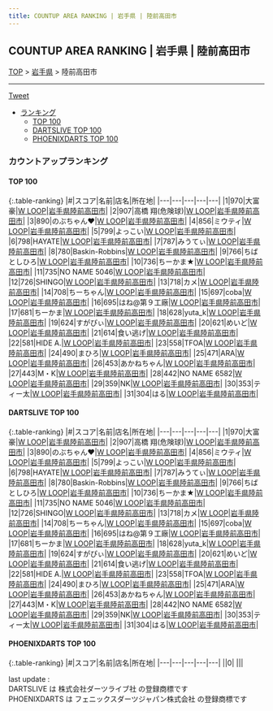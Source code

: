 ```yaml
---
title: COUNTUP AREA RANKING | 岩手県 | 陸前高田市
---
```

## COUNTUP AREA RANKING | 岩手県 | 陸前高田市

[TOP](/darts/rank/) > [岩手県](/darts/rank/岩手県/) > 陸前高田市

___

<a href="https://twitter.com/share?ref_src=twsrc%5Etfw" data-text="COUNTUP AREA RANKING | 岩手県陸前高田市" class="twitter-share-button" data-hashtags="DARTSLIVE,PHOENIXDARTS,darts,ダーツ" data-show-count="false">Tweet</a>

* [ランキング](#カウントアップランキング)
    * [TOP 100](#top-100)
    * [DARTSLIVE TOP 100](#dartslive-top-100)
    * [PHOENIXDARTS TOP 100](#phoenixdarts-top-100)

### カウントアップランキング

#### TOP 100



{:.table-ranking}
|#|スコア|名前|店名|所在地|
|---|---|---|---|---|
|1|970|<span class="rank-name-dl">大富 豪</span>|<a href="https://search.dartslive.com/jp/shop/9b3886d2ef2fa5150d9b047a20a7ba1e">W LOOP</a>|<a href="/darts/rank/岩手県/陸前高田市">岩手県陸前高田市</a>|
|2|907|<span class="rank-name-dl">高橋 翔(危険球)</span>|<a href="https://search.dartslive.com/jp/shop/9b3886d2ef2fa5150d9b047a20a7ba1e">W LOOP</a>|<a href="/darts/rank/岩手県/陸前高田市">岩手県陸前高田市</a>|
|3|890|<span class="rank-name-dl">のぶちゃん❤️</span>|<a href="https://search.dartslive.com/jp/shop/9b3886d2ef2fa5150d9b047a20a7ba1e">W LOOP</a>|<a href="/darts/rank/岩手県/陸前高田市">岩手県陸前高田市</a>|
|4|856|<span class="rank-name-dl">ミウティ</span>|<a href="https://search.dartslive.com/jp/shop/9b3886d2ef2fa5150d9b047a20a7ba1e">W LOOP</a>|<a href="/darts/rank/岩手県/陸前高田市">岩手県陸前高田市</a>|
|5|799|<span class="rank-name-dl">よっこい</span>|<a href="https://search.dartslive.com/jp/shop/9b3886d2ef2fa5150d9b047a20a7ba1e">W LOOP</a>|<a href="/darts/rank/岩手県/陸前高田市">岩手県陸前高田市</a>|
|6|798|<span class="rank-name-dl">HAYATE</span>|<a href="https://search.dartslive.com/jp/shop/9b3886d2ef2fa5150d9b047a20a7ba1e">W LOOP</a>|<a href="/darts/rank/岩手県/陸前高田市">岩手県陸前高田市</a>|
|7|787|<span class="rank-name-dl">みうてぃ</span>|<a href="https://search.dartslive.com/jp/shop/9b3886d2ef2fa5150d9b047a20a7ba1e">W LOOP</a>|<a href="/darts/rank/岩手県/陸前高田市">岩手県陸前高田市</a>|
|8|780|<span class="rank-name-dl">Baskin-Robbins</span>|<a href="https://search.dartslive.com/jp/shop/9b3886d2ef2fa5150d9b047a20a7ba1e">W LOOP</a>|<a href="/darts/rank/岩手県/陸前高田市">岩手県陸前高田市</a>|
|9|766|<span class="rank-name-dl">ちばとしひろ</span>|<a href="https://search.dartslive.com/jp/shop/9b3886d2ef2fa5150d9b047a20a7ba1e">W LOOP</a>|<a href="/darts/rank/岩手県/陸前高田市">岩手県陸前高田市</a>|
|10|736|<span class="rank-name-dl">ちーかま★</span>|<a href="https://search.dartslive.com/jp/shop/9b3886d2ef2fa5150d9b047a20a7ba1e">W LOOP</a>|<a href="/darts/rank/岩手県/陸前高田市">岩手県陸前高田市</a>|
|11|735|<span class="rank-name-dl">NO NAME 5046</span>|<a href="https://search.dartslive.com/jp/shop/9b3886d2ef2fa5150d9b047a20a7ba1e">W LOOP</a>|<a href="/darts/rank/岩手県/陸前高田市">岩手県陸前高田市</a>|
|12|726|<span class="rank-name-dl">SHINGO</span>|<a href="https://search.dartslive.com/jp/shop/9b3886d2ef2fa5150d9b047a20a7ba1e">W LOOP</a>|<a href="/darts/rank/岩手県/陸前高田市">岩手県陸前高田市</a>|
|13|718|<span class="rank-name-dl">カメ</span>|<a href="https://search.dartslive.com/jp/shop/9b3886d2ef2fa5150d9b047a20a7ba1e">W LOOP</a>|<a href="/darts/rank/岩手県/陸前高田市">岩手県陸前高田市</a>|
|14|708|<span class="rank-name-dl">ちーちゃん</span>|<a href="https://search.dartslive.com/jp/shop/9b3886d2ef2fa5150d9b047a20a7ba1e">W LOOP</a>|<a href="/darts/rank/岩手県/陸前高田市">岩手県陸前高田市</a>|
|15|697|<span class="rank-name-dl">coba</span>|<a href="https://search.dartslive.com/jp/shop/9b3886d2ef2fa5150d9b047a20a7ba1e">W LOOP</a>|<a href="/darts/rank/岩手県/陸前高田市">岩手県陸前高田市</a>|
|16|695|<span class="rank-name-dl">はね@第９工廠</span>|<a href="https://search.dartslive.com/jp/shop/9b3886d2ef2fa5150d9b047a20a7ba1e">W LOOP</a>|<a href="/darts/rank/岩手県/陸前高田市">岩手県陸前高田市</a>|
|17|681|<span class="rank-name-dl">ちーかま</span>|<a href="https://search.dartslive.com/jp/shop/9b3886d2ef2fa5150d9b047a20a7ba1e">W LOOP</a>|<a href="/darts/rank/岩手県/陸前高田市">岩手県陸前高田市</a>|
|18|628|<span class="rank-name-dl">yuta_k</span>|<a href="https://search.dartslive.com/jp/shop/9b3886d2ef2fa5150d9b047a20a7ba1e">W LOOP</a>|<a href="/darts/rank/岩手県/陸前高田市">岩手県陸前高田市</a>|
|19|624|<span class="rank-name-dl">すがぴぃ</span>|<a href="https://search.dartslive.com/jp/shop/9b3886d2ef2fa5150d9b047a20a7ba1e">W LOOP</a>|<a href="/darts/rank/岩手県/陸前高田市">岩手県陸前高田市</a>|
|20|621|<span class="rank-name-dl">めいど</span>|<a href="https://search.dartslive.com/jp/shop/9b3886d2ef2fa5150d9b047a20a7ba1e">W LOOP</a>|<a href="/darts/rank/岩手県/陸前高田市">岩手県陸前高田市</a>|
|21|614|<span class="rank-name-dl">食い逃げ</span>|<a href="https://search.dartslive.com/jp/shop/9b3886d2ef2fa5150d9b047a20a7ba1e">W LOOP</a>|<a href="/darts/rank/岩手県/陸前高田市">岩手県陸前高田市</a>|
|22|581|<span class="rank-name-dl">HIDE A.</span>|<a href="https://search.dartslive.com/jp/shop/9b3886d2ef2fa5150d9b047a20a7ba1e">W LOOP</a>|<a href="/darts/rank/岩手県/陸前高田市">岩手県陸前高田市</a>|
|23|558|<span class="rank-name-dl">TFOA</span>|<a href="https://search.dartslive.com/jp/shop/9b3886d2ef2fa5150d9b047a20a7ba1e">W LOOP</a>|<a href="/darts/rank/岩手県/陸前高田市">岩手県陸前高田市</a>|
|24|490|<span class="rank-name-dl">まひろ</span>|<a href="https://search.dartslive.com/jp/shop/9b3886d2ef2fa5150d9b047a20a7ba1e">W LOOP</a>|<a href="/darts/rank/岩手県/陸前高田市">岩手県陸前高田市</a>|
|25|471|<span class="rank-name-dl">ARA</span>|<a href="https://search.dartslive.com/jp/shop/9b3886d2ef2fa5150d9b047a20a7ba1e">W LOOP</a>|<a href="/darts/rank/岩手県/陸前高田市">岩手県陸前高田市</a>|
|26|453|<span class="rank-name-dl">あかねちゃん</span>|<a href="https://search.dartslive.com/jp/shop/9b3886d2ef2fa5150d9b047a20a7ba1e">W LOOP</a>|<a href="/darts/rank/岩手県/陸前高田市">岩手県陸前高田市</a>|
|27|443|<span class="rank-name-dl">M・K</span>|<a href="https://search.dartslive.com/jp/shop/9b3886d2ef2fa5150d9b047a20a7ba1e">W LOOP</a>|<a href="/darts/rank/岩手県/陸前高田市">岩手県陸前高田市</a>|
|28|442|<span class="rank-name-dl">NO NAME 6582</span>|<a href="https://search.dartslive.com/jp/shop/9b3886d2ef2fa5150d9b047a20a7ba1e">W LOOP</a>|<a href="/darts/rank/岩手県/陸前高田市">岩手県陸前高田市</a>|
|29|359|<span class="rank-name-dl">NK</span>|<a href="https://search.dartslive.com/jp/shop/9b3886d2ef2fa5150d9b047a20a7ba1e">W LOOP</a>|<a href="/darts/rank/岩手県/陸前高田市">岩手県陸前高田市</a>|
|30|353|<span class="rank-name-dl">ティー太</span>|<a href="https://search.dartslive.com/jp/shop/9b3886d2ef2fa5150d9b047a20a7ba1e">W LOOP</a>|<a href="/darts/rank/岩手県/陸前高田市">岩手県陸前高田市</a>|
|31|304|<span class="rank-name-dl">はる</span>|<a href="https://search.dartslive.com/jp/shop/9b3886d2ef2fa5150d9b047a20a7ba1e">W LOOP</a>|<a href="/darts/rank/岩手県/陸前高田市">岩手県陸前高田市</a>|


#### DARTSLIVE TOP 100



{:.table-ranking}
|#|スコア|名前|店名|所在地|
|---|---|---|---|---|
|1|970|<span class="rank-name-dl">大富 豪</span>|<a href="https://search.dartslive.com/jp/shop/9b3886d2ef2fa5150d9b047a20a7ba1e">W LOOP</a>|<a href="/darts/rank/岩手県/陸前高田市">岩手県陸前高田市</a>|
|2|907|<span class="rank-name-dl">高橋 翔(危険球)</span>|<a href="https://search.dartslive.com/jp/shop/9b3886d2ef2fa5150d9b047a20a7ba1e">W LOOP</a>|<a href="/darts/rank/岩手県/陸前高田市">岩手県陸前高田市</a>|
|3|890|<span class="rank-name-dl">のぶちゃん❤️</span>|<a href="https://search.dartslive.com/jp/shop/9b3886d2ef2fa5150d9b047a20a7ba1e">W LOOP</a>|<a href="/darts/rank/岩手県/陸前高田市">岩手県陸前高田市</a>|
|4|856|<span class="rank-name-dl">ミウティ</span>|<a href="https://search.dartslive.com/jp/shop/9b3886d2ef2fa5150d9b047a20a7ba1e">W LOOP</a>|<a href="/darts/rank/岩手県/陸前高田市">岩手県陸前高田市</a>|
|5|799|<span class="rank-name-dl">よっこい</span>|<a href="https://search.dartslive.com/jp/shop/9b3886d2ef2fa5150d9b047a20a7ba1e">W LOOP</a>|<a href="/darts/rank/岩手県/陸前高田市">岩手県陸前高田市</a>|
|6|798|<span class="rank-name-dl">HAYATE</span>|<a href="https://search.dartslive.com/jp/shop/9b3886d2ef2fa5150d9b047a20a7ba1e">W LOOP</a>|<a href="/darts/rank/岩手県/陸前高田市">岩手県陸前高田市</a>|
|7|787|<span class="rank-name-dl">みうてぃ</span>|<a href="https://search.dartslive.com/jp/shop/9b3886d2ef2fa5150d9b047a20a7ba1e">W LOOP</a>|<a href="/darts/rank/岩手県/陸前高田市">岩手県陸前高田市</a>|
|8|780|<span class="rank-name-dl">Baskin-Robbins</span>|<a href="https://search.dartslive.com/jp/shop/9b3886d2ef2fa5150d9b047a20a7ba1e">W LOOP</a>|<a href="/darts/rank/岩手県/陸前高田市">岩手県陸前高田市</a>|
|9|766|<span class="rank-name-dl">ちばとしひろ</span>|<a href="https://search.dartslive.com/jp/shop/9b3886d2ef2fa5150d9b047a20a7ba1e">W LOOP</a>|<a href="/darts/rank/岩手県/陸前高田市">岩手県陸前高田市</a>|
|10|736|<span class="rank-name-dl">ちーかま★</span>|<a href="https://search.dartslive.com/jp/shop/9b3886d2ef2fa5150d9b047a20a7ba1e">W LOOP</a>|<a href="/darts/rank/岩手県/陸前高田市">岩手県陸前高田市</a>|
|11|735|<span class="rank-name-dl">NO NAME 5046</span>|<a href="https://search.dartslive.com/jp/shop/9b3886d2ef2fa5150d9b047a20a7ba1e">W LOOP</a>|<a href="/darts/rank/岩手県/陸前高田市">岩手県陸前高田市</a>|
|12|726|<span class="rank-name-dl">SHINGO</span>|<a href="https://search.dartslive.com/jp/shop/9b3886d2ef2fa5150d9b047a20a7ba1e">W LOOP</a>|<a href="/darts/rank/岩手県/陸前高田市">岩手県陸前高田市</a>|
|13|718|<span class="rank-name-dl">カメ</span>|<a href="https://search.dartslive.com/jp/shop/9b3886d2ef2fa5150d9b047a20a7ba1e">W LOOP</a>|<a href="/darts/rank/岩手県/陸前高田市">岩手県陸前高田市</a>|
|14|708|<span class="rank-name-dl">ちーちゃん</span>|<a href="https://search.dartslive.com/jp/shop/9b3886d2ef2fa5150d9b047a20a7ba1e">W LOOP</a>|<a href="/darts/rank/岩手県/陸前高田市">岩手県陸前高田市</a>|
|15|697|<span class="rank-name-dl">coba</span>|<a href="https://search.dartslive.com/jp/shop/9b3886d2ef2fa5150d9b047a20a7ba1e">W LOOP</a>|<a href="/darts/rank/岩手県/陸前高田市">岩手県陸前高田市</a>|
|16|695|<span class="rank-name-dl">はね@第９工廠</span>|<a href="https://search.dartslive.com/jp/shop/9b3886d2ef2fa5150d9b047a20a7ba1e">W LOOP</a>|<a href="/darts/rank/岩手県/陸前高田市">岩手県陸前高田市</a>|
|17|681|<span class="rank-name-dl">ちーかま</span>|<a href="https://search.dartslive.com/jp/shop/9b3886d2ef2fa5150d9b047a20a7ba1e">W LOOP</a>|<a href="/darts/rank/岩手県/陸前高田市">岩手県陸前高田市</a>|
|18|628|<span class="rank-name-dl">yuta_k</span>|<a href="https://search.dartslive.com/jp/shop/9b3886d2ef2fa5150d9b047a20a7ba1e">W LOOP</a>|<a href="/darts/rank/岩手県/陸前高田市">岩手県陸前高田市</a>|
|19|624|<span class="rank-name-dl">すがぴぃ</span>|<a href="https://search.dartslive.com/jp/shop/9b3886d2ef2fa5150d9b047a20a7ba1e">W LOOP</a>|<a href="/darts/rank/岩手県/陸前高田市">岩手県陸前高田市</a>|
|20|621|<span class="rank-name-dl">めいど</span>|<a href="https://search.dartslive.com/jp/shop/9b3886d2ef2fa5150d9b047a20a7ba1e">W LOOP</a>|<a href="/darts/rank/岩手県/陸前高田市">岩手県陸前高田市</a>|
|21|614|<span class="rank-name-dl">食い逃げ</span>|<a href="https://search.dartslive.com/jp/shop/9b3886d2ef2fa5150d9b047a20a7ba1e">W LOOP</a>|<a href="/darts/rank/岩手県/陸前高田市">岩手県陸前高田市</a>|
|22|581|<span class="rank-name-dl">HIDE A.</span>|<a href="https://search.dartslive.com/jp/shop/9b3886d2ef2fa5150d9b047a20a7ba1e">W LOOP</a>|<a href="/darts/rank/岩手県/陸前高田市">岩手県陸前高田市</a>|
|23|558|<span class="rank-name-dl">TFOA</span>|<a href="https://search.dartslive.com/jp/shop/9b3886d2ef2fa5150d9b047a20a7ba1e">W LOOP</a>|<a href="/darts/rank/岩手県/陸前高田市">岩手県陸前高田市</a>|
|24|490|<span class="rank-name-dl">まひろ</span>|<a href="https://search.dartslive.com/jp/shop/9b3886d2ef2fa5150d9b047a20a7ba1e">W LOOP</a>|<a href="/darts/rank/岩手県/陸前高田市">岩手県陸前高田市</a>|
|25|471|<span class="rank-name-dl">ARA</span>|<a href="https://search.dartslive.com/jp/shop/9b3886d2ef2fa5150d9b047a20a7ba1e">W LOOP</a>|<a href="/darts/rank/岩手県/陸前高田市">岩手県陸前高田市</a>|
|26|453|<span class="rank-name-dl">あかねちゃん</span>|<a href="https://search.dartslive.com/jp/shop/9b3886d2ef2fa5150d9b047a20a7ba1e">W LOOP</a>|<a href="/darts/rank/岩手県/陸前高田市">岩手県陸前高田市</a>|
|27|443|<span class="rank-name-dl">M・K</span>|<a href="https://search.dartslive.com/jp/shop/9b3886d2ef2fa5150d9b047a20a7ba1e">W LOOP</a>|<a href="/darts/rank/岩手県/陸前高田市">岩手県陸前高田市</a>|
|28|442|<span class="rank-name-dl">NO NAME 6582</span>|<a href="https://search.dartslive.com/jp/shop/9b3886d2ef2fa5150d9b047a20a7ba1e">W LOOP</a>|<a href="/darts/rank/岩手県/陸前高田市">岩手県陸前高田市</a>|
|29|359|<span class="rank-name-dl">NK</span>|<a href="https://search.dartslive.com/jp/shop/9b3886d2ef2fa5150d9b047a20a7ba1e">W LOOP</a>|<a href="/darts/rank/岩手県/陸前高田市">岩手県陸前高田市</a>|
|30|353|<span class="rank-name-dl">ティー太</span>|<a href="https://search.dartslive.com/jp/shop/9b3886d2ef2fa5150d9b047a20a7ba1e">W LOOP</a>|<a href="/darts/rank/岩手県/陸前高田市">岩手県陸前高田市</a>|
|31|304|<span class="rank-name-dl">はる</span>|<a href="https://search.dartslive.com/jp/shop/9b3886d2ef2fa5150d9b047a20a7ba1e">W LOOP</a>|<a href="/darts/rank/岩手県/陸前高田市">岩手県陸前高田市</a>|


#### PHOENIXDARTS TOP 100



{:.table-ranking}
|#|スコア|名前|店名|所在地|
|---|---|---|---|---|
||0|<span class="rank-name-dl"> </span>|<a href=""></a>|<a href="/darts/rank//"></a>|


<div class="footer border-top border-gray-light mt-5 pt-3 text-right text-gray">
    last update : <span style="font-weight: italic" id="foot_last_modified"></span><br />
    DARTSLIVE は 株式会社ダーツライブ社 の登録商標です<br />
    PHOENIXDARTS は フェニックスダーツジャパン株式会社 の登録商標です<br />
</div>

<script src="https://cdnjs.cloudflare.com/ajax/libs/jquery.tablesorter/2.31.3/js/jquery.tablesorter.min.js" integrity="sha512-qzgd5cYSZcosqpzpn7zF2ZId8f/8CHmFKZ8j7mU4OUXTNRd5g+ZHBPsgKEwoqxCtdQvExE5LprwwPAgoicguNg==" crossorigin="anonymous" referrerpolicy="no-referrer"></script>
<link rel="stylesheet" href="https://cdnjs.cloudflare.com/ajax/libs/jquery.tablesorter/2.31.3/css/theme.default.min.css" integrity="sha512-wghhOJkjQX0Lh3NSWvNKeZ0ZpNn+SPVXX1Qyc9OCaogADktxrBiBdKGDoqVUOyhStvMBmJQ8ZdMHiR3wuEq8+w==" crossorigin="anonymous" referrerpolicy="no-referrer" />
<script>
$(function() {
    $(".table-ranking").tablesorter({sortList:[[0, 0]]});
    $("#foot_last_modified").text(formatDate(new Date(document.lastModified), 'yyyy-MM-dd HH:mm:ss'));
});
</script>

<script async src="https://platform.twitter.com/widgets.js" charset="utf-8"></script>